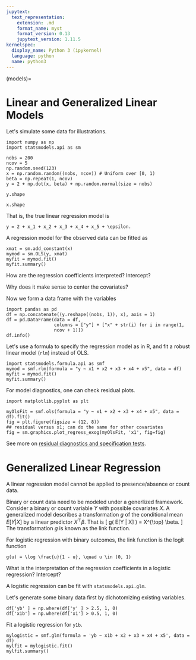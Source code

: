```yaml
---
jupytext:
  text_representation:
    extension: .md
    format_name: myst
    format_version: 0.13
    jupytext_version: 1.11.5
kernelspec:
  display_name: Python 3 (ipykernel)
  language: python
  name: python3
---
```


(models)=

# Linear and Generalized Linear Models

Let's simulate some data for illustrations.

```{code-cell} ipython3
import numpy as np
import statsmodels.api as sm

nobs = 200
ncov = 5
np.random.seed(123)
x = np.random.random((nobs, ncov)) # Uniform over [0, 1)
beta = np.repeat(1, ncov)
y = 2 + np.dot(x, beta) + np.random.normal(size = nobs)
```

```{code-cell} ipython3
y.shape
```

```{code-cell} ipython3
x.shape
```

That is, the true linear regression model is
```{math}
y = 2 + x_1 + x_2 + x_3 + x_4 + x_5 + \epsilon.
```

A regression model for the observed data can be fitted as

```{code-cell} ipython3
xmat = sm.add_constant(x)
mymod = sm.OLS(y, xmat)
myfit = mymod.fit()
myfit.summary()
```

How are the regression coefficients interpreted? Intercept?

Why does it make sense to center the covariates?

Now we form a data frame with the variables

```{code-cell} ipython3
import pandas as pd
df = np.concatenate((y.reshape((nobs, 1)), x), axis = 1)
df = pd.DataFrame(data = df,
                  columns = ["y"] + ["x" + str(i) for i in range(1,
				  ncov + 1)])
df.info()
```

Let's use a formula to specify the regression model as in R, and fit
a robust linear model (`rlm`) instead of OLS.

```{code-cell} ipython3
import statsmodels.formula.api as smf
mymod = smf.rlm(formula = "y ~ x1 + x2 + x3 + x4 + x5", data = df)
myfit = mymod.fit()
myfit.summary()
```

For model diagnostics, one can check residual plots.

```{code-cell} ipython3
import matplotlib.pyplot as plt

myOlsFit = smf.ols(formula = "y ~ x1 + x2 + x3 + x4 + x5", data = df).fit()
fig = plt.figure(figsize = (12, 8))
## residual versus x1; can do the same for other covariates
fig = sm.graphics.plot_regress_exog(myOlsFit, 'x1', fig=fig)
```

See more on [residual diagnostics and specification
tests](https://www.statsmodels.org/stable/stats.html#residual-diagnostics-and-specification-tests).


# Generalized Linear Regression

A linear regression model cannot be applied to presence/absence or
count data. 


Binary or count data need to be modeled under a generlized
framework. Consider a binary or count variable $Y$ with possible
covariates $X$.  A generalized model describes a transformation $g$
of the conditional mean $E[Y | X]$ by a linear predictor
$X^{\top}\beta$. That is
\[
g( E[Y | X] ) = X^{\top} \beta.
\]
The transformation $g$ is known as the link function.


For logistic regression with binary outcomes, the link function is
the logit function
```{math}
g(u) = \log \frac{u}{1 - u}, \quad u \in (0, 1)
```

What is the interpretation of the regression coefficients in a
logistic regression? Intercept?

A logistic regression can be fit with `statsmodels.api.glm`.

Let's generate some binary data first by dichotomizing existing variables.

```{code-cell} ipython3
df['yb' ] = np.where(df['y' ] > 2.5, 1, 0)
df['x1b'] = np.where(df['x1'] > 0.5, 1, 0)
```

Fit a logistic regression for `y1b`.

```{code-cell} ipython3
mylogistic = smf.glm(formula = 'yb ~ x1b + x2 + x3 + x4 + x5', data = df)
mylfit = mylogistic.fit()
mylfit.summary()
```

